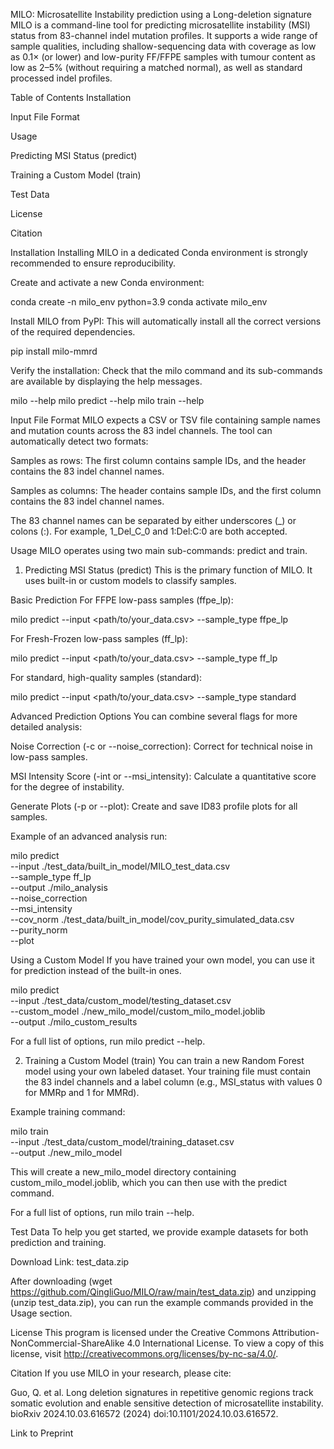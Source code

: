 MILO: Microsatellite Instability prediction using a Long-deletion signature
MILO is a command-line tool for predicting microsatellite instability (MSI) status from 83-channel indel mutation profiles. It supports a wide range of sample qualities, including shallow-sequencing data with coverage as low as 0.1× (or lower) and low-purity FF/FFPE samples with tumour content as low as 2–5% (without requiring a matched normal), as well as standard processed indel profiles.

Table of Contents
Installation

Input File Format

Usage

Predicting MSI Status (predict)

Training a Custom Model (train)

Test Data

License

Citation

Installation
Installing MILO in a dedicated Conda environment is strongly recommended to ensure reproducibility.

Create and activate a new Conda environment:

conda create -n milo_env python=3.9
conda activate milo_env

Install MILO from PyPI:
This will automatically install all the correct versions of the required dependencies.

pip install milo-mmrd

Verify the installation:
Check that the milo command and its sub-commands are available by displaying the help messages.

milo --help
milo predict --help
milo train --help

Input File Format
MILO expects a CSV or TSV file containing sample names and mutation counts across the 83 indel channels. The tool can automatically detect two formats:

Samples as rows: The first column contains sample IDs, and the header contains the 83 indel channel names.

Samples as columns: The header contains sample IDs, and the first column contains the 83 indel channel names.

The 83 channel names can be separated by either underscores (_) or colons (:). For example, 1_Del_C_0 and 1:Del:C:0 are both accepted.

Usage
MILO operates using two main sub-commands: predict and train.

1. Predicting MSI Status (predict)
This is the primary function of MILO. It uses built-in or custom models to classify samples.

Basic Prediction
For FFPE low-pass samples (ffpe_lp):

milo predict --input <path/to/your_data.csv> --sample_type ffpe_lp

For Fresh-Frozen low-pass samples (ff_lp):

milo predict --input <path/to/your_data.csv> --sample_type ff_lp

For standard, high-quality samples (standard):

milo predict --input <path/to/your_data.csv> --sample_type standard

Advanced Prediction Options
You can combine several flags for more detailed analysis:

Noise Correction (-c or --noise_correction): Correct for technical noise in low-pass samples.

MSI Intensity Score (-int or --msi_intensity): Calculate a quantitative score for the degree of instability.

Generate Plots (-p or --plot): Create and save ID83 profile plots for all samples.

Example of an advanced analysis run:

milo predict \
    --input ./test_data/built_in_model/MILO_test_data.csv \
    --sample_type ff_lp \
    --output ./milo_analysis \
    --noise_correction \
    --msi_intensity \
    --cov_norm ./test_data/built_in_model/cov_purity_simulated_data.csv \
    --purity_norm \
    --plot

Using a Custom Model
If you have trained your own model, you can use it for prediction instead of the built-in ones.

milo predict \
    --input ./test_data/custom_model/testing_dataset.csv \
    --custom_model ./new_milo_model/custom_milo_model.joblib \
    --output ./milo_custom_results

For a full list of options, run milo predict --help.

2. Training a Custom Model (train)
You can train a new Random Forest model using your own labeled dataset. Your training file must contain the 83 indel channels and a label column (e.g., MSI_status with values 0 for MMRp and 1 for MMRd).

Example training command:

milo train \
    --input ./test_data/custom_model/training_dataset.csv \
    --output ./new_milo_model

This will create a new_milo_model directory containing custom_milo_model.joblib, which you can then use with the predict command.

For a full list of options, run milo train --help.

Test Data
To help you get started, we provide example datasets for both prediction and training.

Download Link: test_data.zip

After downloading (wget https://github.com/QingliGuo/MILO/raw/main/test_data.zip) and unzipping (unzip test_data.zip), you can run the example commands provided in the Usage section.

License
This program is licensed under the Creative Commons Attribution-NonCommercial-ShareAlike 4.0 International License. To view a copy of this license, visit http://creativecommons.org/licenses/by-nc-sa/4.0/.

Citation
If you use MILO in your research, please cite:

Guo, Q. et al. Long deletion signatures in repetitive genomic regions track somatic evolution and enable sensitive detection of microsatellite instability. bioRxiv 2024.10.03.616572 (2024) doi:10.1101/2024.10.03.616572.

Link to Preprint
